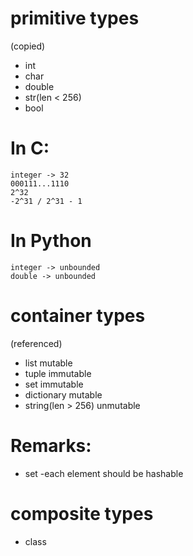 # primitive types
(copied)
- int
- char
- double
- str(len < 256)
- bool

# In C:
    integer -> 32
    000111...1110
    2^32
    -2^31 / 2^31 - 1
# In Python
    integer -> unbounded
    double -> unbounded

# container types
(referenced)

- list                  mutable
- tuple                 immutable
- set                   immutable
- dictionary            mutable
- string(len > 256)     unmutable

# Remarks:
- set
    -each element should be hashable

# composite types
- class





